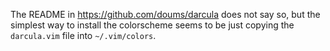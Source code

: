 
The README in https://github.com/doums/darcula does not say so, but the 
simplest way to install the colorscheme seems to be just copying the 
`darcula.vim` file into `~/.vim/colors`.

